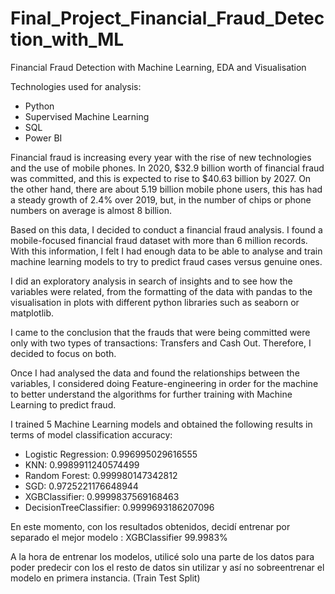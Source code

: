 # Final_Project_Financial_Fraud_Detection_with_ML
Financial Fraud Detection with Machine Learning, EDA and Visualisation

Technologies used for analysis:
- Python
- Supervised Machine Learning
- SQL
- Power BI

Financial fraud is increasing every year with the rise of new technologies and the use of mobile phones. In 2020, $32.9 billion worth of financial fraud was committed, and this is expected to rise to $40.63 billion by 2027. On the other hand, there are about 5.19 billion mobile phone users, this has had a steady growth of 2.4% over 2019, but, in the number of chips or phone numbers on average is almost 8 billion.

Based on this data, I decided to conduct a financial fraud analysis. I found a mobile-focused financial fraud dataset with more than 6 million records. With this information, I felt I had enough data to be able to analyse and train machine learning models to try to predict fraud cases versus genuine ones.

I did an exploratory analysis in search of insights and to see how the variables were related, from the formatting of the data with pandas to the visualisation in plots with different python libraries such as seaborn or matplotlib.

I came to the conclusion that the frauds that were being committed were only with two types of transactions: Transfers and Cash Out. Therefore, I decided to focus on both. 

Once I had analysed the data and found the relationships between the variables, I considered doing Feature-engineering in order for the machine to better understand the algorithms for further training with Machine Learning to predict fraud.



I trained 5 Machine Learning models and obtained the following results in terms of model classification accuracy:

- Logistic Regression: 0.996995029616555
- KNN: 0.9989911240574499
- Random Forest: 0.999980147342812
- SGD: 0.9725221176648944
- XGBClassifier: 0.9999837569168463
- DecisionTreeClassifier: 0.9999693186207096

En este momento, con los resultados obtenidos, decidí entrenar por separado el mejor modelo : XGBClassifier 99.9983%


A la hora de entrenar los modelos, utilicé solo una parte de los datos para poder predecir con los el resto de datos sin utilizar y así no sobreentrenar el modelo en primera instancia. (Train Test Split)


